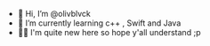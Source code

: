 - 👋 Hi, I’m @olivblvck
- 🌱 I’m currently learning c++ , Swift and Java
- 👶🏻 I'm quite new here so hope y'all understand ;p



<!---
olivblvck/olivblvck is a ✨ special ✨ repository because its `README.md` (this file) appears on your GitHub profile.
You can click the Preview link to take a look at your changes.
--->
